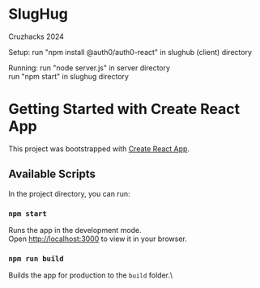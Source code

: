 # SlugHug
Cruzhacks 2024

Setup:
run "npm install @auth0/auth0-react" in slughub (client) directory

Running:
run "node server.js" in server directory     
run "npm start" in slughug directory      


# Getting Started with Create React App

This project was bootstrapped with [Create React App](https://github.com/facebook/create-react-app).

## Available Scripts

In the project directory, you can run:

### `npm start`

Runs the app in the development mode.\
Open [http://localhost:3000](http://localhost:3000) to view it in your browser.

### `npm run build`

Builds the app for production to the `build` folder.\



